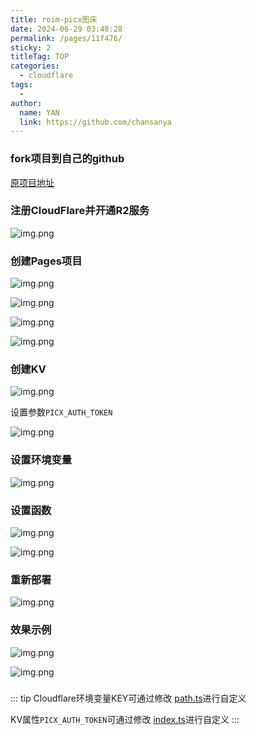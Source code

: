 ```yaml
---
title: roim-picx图床
date: 2024-06-29 03:48:28
permalink: /pages/11f476/
sticky: 2
titleTag: TOP
categories:
  - cloudflare
tags:
  - 
author: 
  name: YAN
  link: https://github.com/chansanya
---
```


### fork项目到自己的github

[原项目地址](https://github.com/roimdev/roim-picx)

### 注册CloudFlare并开通R2服务

![img.png](/img/cloudflare/picx/1.png)

### 创建Pages项目
![img.png](/img/cloudflare/picx/2.png)

![img.png](/img/cloudflare/picx/3.png)

![img.png](/img/cloudflare/picx/4.png)

![img.png](/img/cloudflare/picx/5.png)

### 创建KV
![img.png](/img/cloudflare/picx/6.png)

 设置参数`PICX_AUTH_TOKEN`

![img.png](/img/cloudflare/picx/7.png)

### 设置环境变量
![img.png](/img/cloudflare/picx/8.png)

### 设置函数
![img.png](/img/cloudflare/picx/9.png)

![img.png](/img/cloudflare/picx/10.png)

###  重新部署
![img.png](/img/cloudflare/picx/11.png)


### 效果示例
![img.png](/img/cloudflare/picx/12.png)

![img.png](/img/cloudflare/picx/13.png)


### 
::: tip 
Cloudflare环境变量KEY可通过修改 [path.ts](https://github.com/roimdev/roim-picx/blob/main/functions/rest/%5B%5Bpath%5D%5D.ts)进行自定义


KV属性`PICX_AUTH_TOKEN`可通过修改 [index.ts](https://github.com/roimdev/roim-picx/blob/main/functions/rest/routes/index.ts)进行自定义
:::